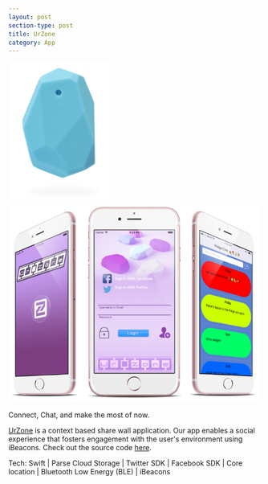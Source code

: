 ```yaml
---
layout: post
section-type: post
title: UrZone
category: App
---
```


<img style="border:none" src="/img/estimote.png">
<img style="border:none" src="/img/zoneimg.png">

Connect, Chat, and make the most of now.

[UrZone](http://app.urzoneapp.com) is a context based share wall application. Our app enables a social experience that fosters engagement with the user's environment using iBeacons. Check out the source code [here](https://github.com/SamuelShaw/UrZone/tree/master/UrZone).

 Tech:
Swift | Parse Cloud Storage | Twitter SDK | Facebook SDK | Core location | Bluetooth Low Energy (BLE) | iBeacons
